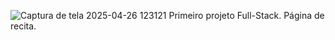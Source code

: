 ![Captura de tela 2025-04-26 123121](https://github.com/user-attachments/assets/4b0b86a2-ea99-4d0f-8a11-6b4e7cd9c6a5)
Primeiro projeto  Full-Stack. Página de recita.
